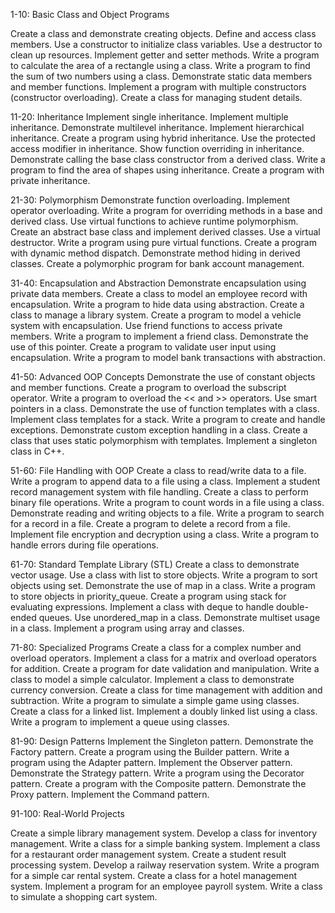 1-10: Basic Class and Object Programs

Create a class and demonstrate creating objects.
Define and access class members.
Use a constructor to initialize class variables.
Use a destructor to clean up resources.
Implement getter and setter methods.
Write a program to calculate the area of a rectangle using a class.
Write a program to find the sum of two numbers using a class.
Demonstrate static data members and member functions.
Implement a program with multiple constructors (constructor overloading).
Create a class for managing student details.

11-20: Inheritance
Implement single inheritance.
Implement multiple inheritance.
Demonstrate multilevel inheritance.
Implement hierarchical inheritance.
Create a program using hybrid inheritance.
Use the protected access modifier in inheritance.
Show function overriding in inheritance.
Demonstrate calling the base class constructor from a derived class.
Write a program to find the area of shapes using inheritance.
Create a program with private inheritance.

21-30: Polymorphism
Demonstrate function overloading.
Implement operator overloading.
Write a program for overriding methods in a base and derived class.
Use virtual functions to achieve runtime polymorphism.
Create an abstract base class and implement derived classes.
Use a virtual destructor.
Write a program using pure virtual functions.
Create a program with dynamic method dispatch.
Demonstrate method hiding in derived classes.
Create a polymorphic program for bank account management.

31-40: Encapsulation and Abstraction
Demonstrate encapsulation using private data members.
Create a class to model an employee record with encapsulation.
Write a program to hide data using abstraction.
Create a class to manage a library system.
Create a program to model a vehicle system with encapsulation.
Use friend functions to access private members.
Write a program to implement a friend class.
Demonstrate the use of this pointer.
Create a program to validate user input using encapsulation.
Write a program to model bank transactions with abstraction.

41-50: Advanced OOP Concepts
Demonstrate the use of constant objects and member functions.
Create a program to overload the subscript operator.
Write a program to overload the << and >> operators.
Use smart pointers in a class.
Demonstrate the use of function templates with a class.
Implement class templates for a stack.
Write a program to create and handle exceptions.
Demonstrate custom exception handling in a class.
Create a class that uses static polymorphism with templates.
Implement a singleton class in C++.

51-60: File Handling with OOP
Create a class to read/write data to a file.
Write a program to append data to a file using a class.
Implement a student record management system with file handling.
Create a class to perform binary file operations.
Write a program to count words in a file using a class.
Demonstrate reading and writing objects to a file.
Write a program to search for a record in a file.
Create a program to delete a record from a file.
Implement file encryption and decryption using a class.
Write a program to handle errors during file operations.

61-70: Standard Template Library (STL)
Create a class to demonstrate vector usage.
Use a class with list to store objects.
Write a program to sort objects using set.
Demonstrate the use of map in a class.
Write a program to store objects in priority_queue.
Create a program using stack for evaluating expressions.
Implement a class with deque to handle double-ended queues.
Use unordered_map in a class.
Demonstrate multiset usage in a class.
Implement a program using array and classes.

71-80: Specialized Programs
Create a class for a complex number and overload operators.
Implement a class for a matrix and overload operators for addition.
Create a program for date validation and manipulation.
Write a class to model a simple calculator.
Implement a class to demonstrate currency conversion.
Create a class for time management with addition and subtraction.
Write a program to simulate a simple game using classes.
Create a class for a linked list.
Implement a doubly linked list using a class.
Write a program to implement a queue using classes.

81-90: Design Patterns
Implement the Singleton pattern.
Demonstrate the Factory pattern.
Create a program using the Builder pattern.
Write a program using the Adapter pattern.
Implement the Observer pattern.
Demonstrate the Strategy pattern.
Write a program using the Decorator pattern.
Create a program with the Composite pattern.
Demonstrate the Proxy pattern.
Implement the Command pattern.

91-100: Real-World Projects

Create a simple library management system.
Develop a class for inventory management.
Write a class for a simple banking system.
Implement a class for a restaurant order management system.
Create a student result processing system.
Develop a railway reservation system.
Write a program for a simple car rental system.
Create a class for a hotel management system.
Implement a program for an employee payroll system.
Write a class to simulate a shopping cart system.
